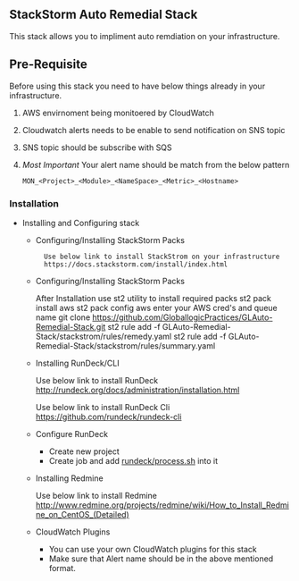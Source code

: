 ## StackStorm Auto Remedial Stack

This stack allows you to impliment auto remdiation on your infrastructure.

## Pre-Requisite
Before using this stack you need to have below things already in your infrastructure.

1. AWS envirnoment being monitoered by CloudWatch
2. Cloudwatch alerts needs to be enable to send notification on SNS topic
3. SNS topic should be subscribe with SQS
4. *Most Important* Your alert name should be match from the below pattern
      
      `MON_<Project>_<Module>_<NameSpace>_<Metric>_<Hostname>`




### Installation

 * Installing and Configuring stack
	
	* Configuring/Installing StackStorm Packs
	
			Use below link to install StackStrom on your infrastructure
			https://docs.stackstorm.com/install/index.html
			
	* Configuring/Installing StackStorm Packs
		
		After Installation use st2 utility to install required packs
		st2 pack install aws
		st2 pack config aws
		enter your AWS cred's and queue name
		git clone https://github.com/GloballogicPractices/GLAuto-Remedial-Stack.git
		st2 rule add -f GLAuto-Remedial-Stack/stackstrom/rules/remedy.yaml
		st2 rule add -f GLAuto-Remedial-Stack/stackstrom/rules/summary.yaml	
				
	* Installing RunDeck/CLI

		Use below link to install RunDeck
			http://rundeck.org/docs/administration/installation.html
				
		Use below link to install RunDeck Cli
			https://github.com/rundeck/rundeck-cli
			
	* Configure RunDeck

		* Create new project
		* Create job and add [rundeck/process.sh](process.sh) into it 
			

	* Installing Redmine
		
		Use below link to install Redmine
			http://www.redmine.org/projects/redmine/wiki/How_to_Install_Redmine_on_CentOS_(Detailed)
				
	* CloudWatch Plugins

		* You can use your own CloudWatch plugins for this stack
		* Make sure that Alert name should be in the above mentioned format.
			
	

